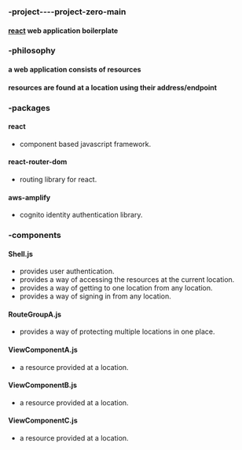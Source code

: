 ### &dash;project----project-zero-main
#### [react](https://reactjs.org 'react homepage') web application boilerplate  
### &dash;philosophy  
#### a web application consists of resources  
#### resources are found at a location using their address/endpoint
### &dash;packages
#### react  
  * component based javascript framework.
#### react-router-dom  
  * routing library for react.
#### aws-amplify  
  * cognito identity authentication library.  
### &dash;components   
#### Shell.js   
* provides user authentication.
* provides a way of accessing the resources at the current location.
* provides a way of getting to one location from any location.
* provides a way of signing in from any location.
#### RouteGroupA.js   
* provides a way of protecting multiple locations in one place.
#### ViewComponentA.js  
* a resource provided at a location.
#### ViewComponentB.js  
* a resource provided at a location.
#### ViewComponentC.js
* a resource provided at a location.
